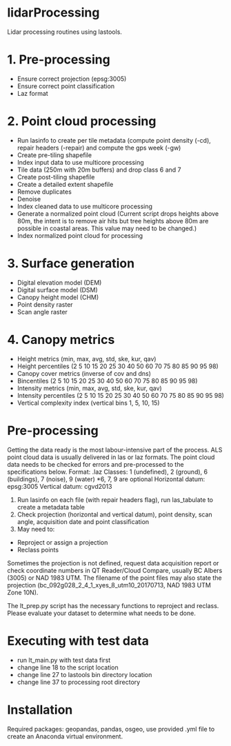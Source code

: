 # lidarProcessing
Lidar processing routines using lastools. 

# 1.	Pre-processing
- Ensure correct projection (epsg:3005)
- Ensure correct point classification 
- Laz format

# 2.	Point cloud processing
- Run lasinfo to create per tile metadata (compute point density (-cd), repair headers (-repair) and compute the gps week (-gw)
- Create pre-tiling shapefile
- Index input data to use multicore processing
- Tile data (250m with 20m buffers) and drop class 6 and 7
- Create post-tiling shapefile
- Create a detailed extent shapefile
- Remove duplicates
- Denoise
- Index cleaned data to use multicore processing
- Generate a normalized point cloud (Current script drops heights above 80m, the intent is to remove air hits but tree heights above 80m are possible in coastal areas. This value may need to be changed.)
- Index normalized point cloud for processing

# 3.	Surface generation
- Digital elevation model (DEM) 
- Digital surface model (DSM)
- Canopy height model (CHM)
- Point density raster
- Scan angle raster

# 4.	Canopy metrics
- Height metrics (min, max, avg, std, ske, kur, qav)
- Height percentiles (2 5 10 15 20 25 30 40 50 60 70 75 80 85 90 95 98)
- Canopy cover metrics (inverse of cov and dns)
- Bincentiles (2 5 10 15 20 25 30 40 50 60 70 75 80 85 90 95 98)
- Intensity metrics (min, max, avg, std, ske, kur, qav)
- Intensity percentiles (2 5 10 15 20 25 30 40 50 60 70 75 80 85 90 95 98)
- Vertical complexity index (vertical bins 1, 5, 10, 15)

# Pre-processing
Getting the data ready is the most labour-intensive part of the process. ALS point cloud data is usually delivered in las or laz formats. The point cloud data needs to be checked for errors and pre-processed to the specifications below. 
Format: .laz
Classes: 1 (undefined), 2 (ground), 6 (buildings), 7 (noise), 9 (water) *6, 7, 9 are optional
Horizontal datum: epsg:3005 
Vertical datum:	cgvd2013

1.	Run lasinfo on each file (with repair headers flag), run las_tabulate to create a metadata table
2.	Check projection (horizontal and vertical datum), point density, scan angle, acquisition date and point classification
3.	May need to:
- Reproject or assign a projection
- Reclass points 

Sometimes the projection is not defined, request data acquisition report or check coordinate numbers in QT Reader/Cloud Compare, usually BC Albers (3005) or NAD 1983 UTM. The filename of the point files may also state the projection (bc_092g028_2_4_1_xyes_8_utm10_20170713, NAD 1983 UTM Zone 10N).

The lt_prep.py script has the necessary functions to reproject and reclass. Please evaluate your dataset to determine what needs to be done. 

# Executing with test data
- run lt_main.py with test data first
- change line 18 to the script location
- change line 27 to lastools bin directory location
- change line 37 to processing root directory

# Installation
Required packages: geopandas, pandas, osgeo, use provided .yml file to create an Anaconda virtual environment.
